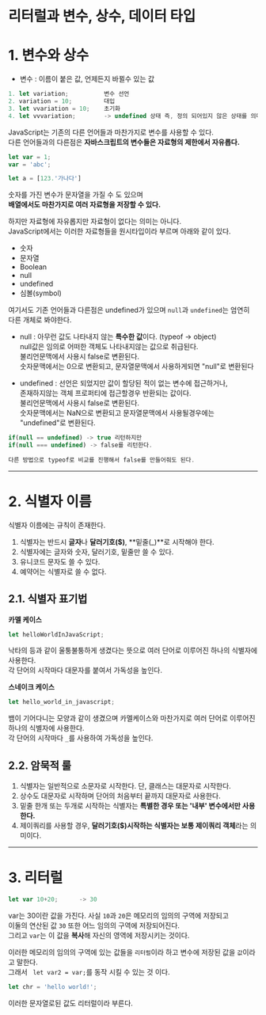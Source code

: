 리터럴과 변수, 상수, 데이터 타입
=======================
# 1. 변수와 상수
* 변수 : 이름이 붙은 값, 언제든지 바뀔수 있는 값
   
```javascript
1. let variation;          변수 선언
2. variation = 10;         대입
3. let vvariation = 10;    초기화
4. let vvvariation;        -> undefined 상태 즉, 정의 되어있지 않은 상태를 의미
```
   
JavaScript는 기존의 다른 언어들과 마찬가지로 변수를 사용할 수 있다.  
다른 언어들과의 다른점은 **자바스크립트의 변수들은 자료형의 제한에서 자유롭다.**     
    
```javascript
let var = 1;
var = 'abc';

let a = [123.'가나다']
```
   
숫자를 가진 변수가 문자열을 가질 수 도 있으며    
**배열에서도 마찬가지로 여러 자료형을 저장할 수 있다.**   
       
하지만 자료형에 자유롭지만 자료형이 없다는 의미는 아니다.    
JavaScript에서는 이러한 자료형들을 원시타입이라 부르며 아래와 같이 있다.   
     
* 숫자 
* 문자열
* Boolean
* null
* undefined
* 심볼(symbol)

여기서도 기존 언어들과 다른점은 undefined가 있으며 ```null```과 ```undefined```는 엄연히 다른 개체로 봐야한다.
     
* null : 아무런 값도 나타내지 않는 **특수한 값**이다. (typeof -> object)         
null값은 임의로 어떠한 객체도 나타내지않는 값으로 취급된다.     
불리언문맥에서 사용시 false로 변환된다.        
숫자문맥에서는 0으로 변환되고, 문자열문맥에서 사용하게되면 "null"로 변환된다

* undefined : 선언은 되었지만 값이 할당된 적이 없는 변수에 접근하거나,       
존재하지않는 객체 프로퍼티에 접근할경우 반환되는 값이다.      
불리언문맥에서 사용시 false로 변환된다.       
숫자문맥에서는 NaN으로 변환되고 문자열문맥에서 사용될경우에는 "undefined"로 변환된다.   
   
```javascript
if(null == undefined) -> true 리턴하지만    
if(null === undefined) -> false를 리턴한다.     
     
다른 방법으로 typeof로 비교를 진행해서 false를 만들어줘도 된다.     
```

***
# 2. 식별자 이름
식별자 이름에는 규칙이 존재한다.
1. 식별자는 반드시 **글자**나 **달러기호($)**, **밑줄(_)**로 시작해야 한다.
2. 식별자에는 글자와 숫자, 달러기호, 밑줄만 쓸 수 있다.
3. 유니코드 문자도 쓸 수 있다.
4. 예약어는 식별자로 쓸 수 없다.

## 2.1. 식별자 표기법
**카멜 케이스**
```javascript
let helloWorldInJavaScript;
```
낙타의 등과 같이 울퉁불퉁하게 생겼다는 뜻으로 여러 단어로 이루어진 하나의 식별자에 사용한다.  
각 단어의 시작마다 대문자를 붙여서 가독성을 높인다.  
  
**스네이크 케이스**
```javascript
let hello_world_in_javascript;
```
뱀이 기어다니는 모양과 같이 생겼으며 카멜케이스와 마찬가지로 여러 단어로 이루어진 하나의 식별자에 사용한다.  
각 단어의 시작마다 ```_```를 사용하여 가독성을 높인다.  
         
## 2.2. 암묵적 룰
1. 식별자는 일반적으로 소문자로 시작한다. 단, 클래스는 대문자로 시작한다.
2. 상수도 대문자로 시작하며 단어의 처음부터 끝까지 대문자로 사용한다.
3. 밑줄 한개 또는 두개로 시작하는 식별자는 **특별한 경우 또는 '내부' 변수에서만 사용한다.**
4. 제이쿼리를 사용할 경우, **달러기호($)시작하는 식별자는 보통 제이쿼리 객체**라는 의미이다.      
   
***
# 3. 리터럴
```javascript
let var 10+20;      -> 30
```
var는 30이란 값을 가진다.
사실 ```10```과 ```20```은 메모리의 임의의 구역에 저장되고       
이둘의 연산된 값 ```30``` 또한 어느 임의의 구역에 저장되어진다.        
그리고 ```var```는 이 값을 **복사**해 자신의 영역에 저장시키는 것이다.     
      
이러한 메모리의 임의의 구역에 있는 값들을 ```리터럴```이라 하고 
변수에 저장된 값을 ```값```이라고 말한다.  
그래서 ``` let var2 = var;```를 동작 시킬 수 있는 것 이다.  

```javascript
let chr = 'hello world!'; 
```
     
이러한 문자열로된 값도 리터럴이라 부른다.      
